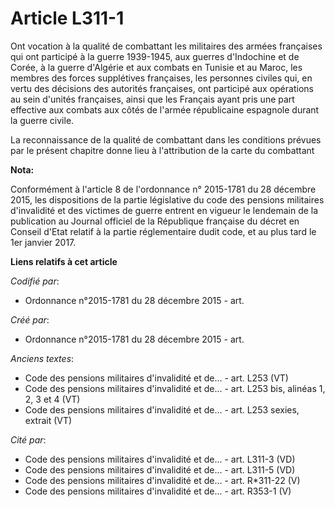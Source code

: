 # Article L311-1

Ont vocation à la qualité de combattant les militaires des armées françaises qui ont participé à la guerre 1939-1945, aux
guerres d'Indochine et de Corée, à la guerre d'Algérie et aux combats en Tunisie et au Maroc, les membres des forces
supplétives françaises, les personnes civiles qui, en vertu des décisions des autorités françaises, ont participé aux
opérations au sein d'unités françaises, ainsi que les Français ayant pris une part effective aux combats aux côtés de l'armée
républicaine espagnole durant la guerre civile.

La reconnaissance de la qualité de combattant dans les conditions prévues par le présent chapitre donne lieu à l'attribution
de la carte du combattant

**Nota:**

Conformément à l'article 8 de l'ordonnance n° 2015-1781 du 28 décembre 2015, les dispositions de la partie législative du
code des pensions militaires d'invalidité et des victimes de guerre entrent en vigueur le lendemain de la publication au
Journal officiel de la République française du décret en Conseil d'Etat relatif à la partie réglementaire dudit code, et au
plus tard le 1er janvier 2017.

**Liens relatifs à cet article**

_Codifié par_:

  - Ordonnance n°2015-1781 du 28 décembre 2015 - art.

_Créé par_:

  - Ordonnance n°2015-1781 du 28 décembre 2015 - art.

_Anciens textes_:

  - Code des pensions militaires d'invalidité et de... - art. L253 (VT)
  - Code des pensions militaires d'invalidité et de... - art. L253 bis, alinéas 1, 2, 3 et 4  (VT)
  - Code des pensions militaires d'invalidité et de... - art. L253 sexies, extrait (VT)

_Cité par_:

  - Code des pensions militaires d'invalidité et de... - art. L311-3 (VD)
  - Code des pensions militaires d'invalidité et de... - art. L311-5 (VD)
  - Code des pensions militaires d'invalidité et de... - art. R*311-22 (V)
  - Code des pensions militaires d'invalidité et de... - art. R353-1 (V)
